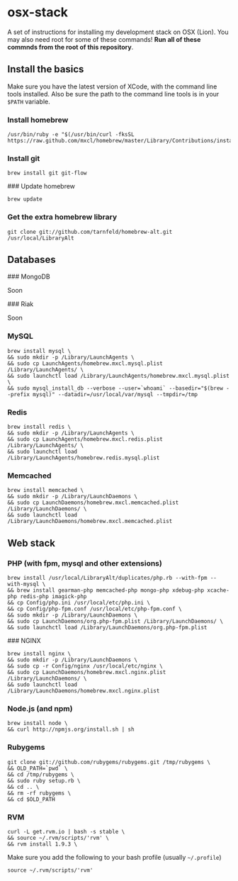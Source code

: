# osx-stack

A set of instructions for installing my development stack on OSX (Lion). You may also need root for some of these commands! **Run all of these commnds from the root of this repository**.

## Install the basics

Make sure you have the latest version of XCode, with the command line tools installed. Also be sure the path to the command line tools is in your `$PATH` variable.

### Install homebrew

    /usr/bin/ruby -e "$(/usr/bin/curl -fksSL https://raw.github.com/mxcl/homebrew/master/Library/Contributions/install_homebrew.rb)"

### Install git

    brew install git git-flow

### Update homebrew

    brew update

### Get the extra homebrew library

    git clone git://github.com/tarnfeld/homebrew-alt.git /usr/local/LibraryAlt

## Databases

### MongoDB

Soon

### Riak

Soon

### MySQL

    brew install mysql \
    && sudo mkdir -p /Library/LaunchAgents \
    && sudo cp LaunchAgents/homebrew.mxcl.mysql.plist /Library/LaunchAgents/ \
    && sudo launchctl load /Library/LaunchAgents/homebrew.mxcl.mysql.plist \
    && sudo mysql_install_db --verbose --user=`whoami` --basedir="$(brew --prefix mysql)" --datadir=/usr/local/var/mysql --tmpdir=/tmp

### Redis

    brew install redis \
    && sudo mkdir -p /Library/LaunchAgents \
    && sudo cp LaunchAgents/homebrew.mxcl.redis.plist /Library/LaunchAgents/ \
    && sudo launchctl load /Library/LaunchAgents/homebrew.redis.mysql.plist

### Memcached

    brew install memcached \
    && sudo mkdir -p /Library/LaunchDaemons \
    && sudo cp LaunchDaemons/homebrew.mxcl.memcached.plist /Library/LaunchDaemons/ \
    && sudo launchctl load /Library/LaunchDaemons/homebrew.mxcl.memcached.plist

## Web stack

### PHP (with fpm, mysql and other extensions)

    brew install /usr/local/LibraryAlt/duplicates/php.rb --with-fpm --with-mysql \
    && brew install gearman-php memcached-php mongo-php xdebug-php xcache-php redis-php imagick-php
    && cp Config/php.ini /usr/local/etc/php.ini \
    && cp Config/php-fpm.conf /usr/local/etc/php-fpm.conf \
    && sudo mkdir -p /Library/LaunchDaemons \
    && sudo cp LaunchDaemons/org.php-fpm.plist /Library/LaunchDaemons/ \
    && sudo launchctl load /Library/LaunchDaemons/org.php-fpm.plist

### NGINX

    brew install nginx \
    && sudo mkdir -p /Library/LaunchDaemons \
    && sudo cp -r Config/nginx /usr/local/etc/nginx \
    && sudo cp LaunchDaemons/homebrew.mxcl.nginx.plist /Library/LaunchDaemons/ \
    && sudo launchctl load /Library/LaunchDaemons/homebrew.mxcl.nginx.plist

### Node.js (and npm)

    brew install node \
    && curl http://npmjs.org/install.sh | sh

### Rubygems

    git clone git://github.com/rubygems/rubygems.git /tmp/rubygems \
    && OLD_PATH=`pwd` \
    && cd /tmp/rubygems \
    && sudo ruby setup.rb \
    && cd .. \
    && rm -rf rubygems \
    && cd $OLD_PATH

### RVM

    curl -L get.rvm.io | bash -s stable \
    && source ~/.rvm/scripts/'rvm' \
  	&& rvm install 1.9.3 \

Make sure you add the following to your bash profile (usually `~/.profile`)

    source ~/.rvm/scripts/'rvm'

